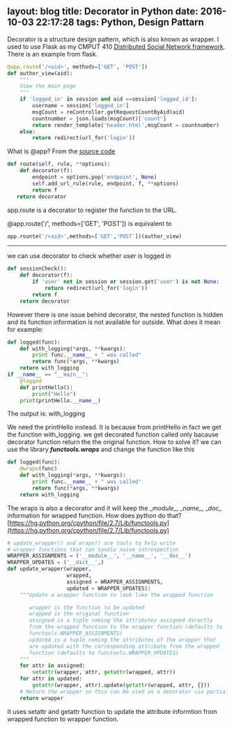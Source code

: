 layout: blog
title: Decorator in Python
date: 2016-10-03 22:17:28
tags: Python, Design Pattarn
---
Decorator is a structure design pattern, which is also known as wrapper.
I used to use Flask as my CMPUT 410 [Distributed Social Network framework](https://github.com/frankdede/CMPUT466Project). There is an example from flask.

```python
@app.route('/<aid>', methods=['GET', 'POST'])
def author_view(aid):
    """
    View the main page
    """
    if 'logged_in' in session and aid ==session['logged_id']:
        username = session['logged_in']
        msgCount = reController.getRequestCountByAid(aid)
        countnumber = json.loads(msgCount)['count']
        return render_template('header.html',msgCount = countnumber)
    else:
        return redirect(url_for('login'))
```
What is @app? From the [source code](https://github.com/pallets/flask/blob/master/flask/app.py)

```python
def route(self, rule, **options):
	def decorator(f):
		endpoint = options.pop('endpoint', None)
      	self.add_url_rule(rule, endpoint, f, **options)
      	return f
   return decorator
```
app.route is a decorator to register the function to the URL. 

@app.route('/<aid>', methods=['GET', 'POST']) is equivalent to

```python
app.rounte('/<aid>',methods=['GET','POST'])(author_view)
```
---
we can use decorator to check whether user is logged in

```python
def sessionCheck():
	def decorator(f):
		if 'user' not in session or session.get('user') is not None:
			return redirect(url_for('login'))
		return f
	return decorator
```
However there is one issue behind decorator, the nested function is hidden and its function information is not available for outside. What does it mean for example:

```python
def logged(func):
    def with_logging(*args, **kwargs):
        print func.__name__ + " was called"
        return func(*args, **kwargs)
    return with_logging
if __name__ == "__main__":
	@logged
	def printHello():
		print("Hello")
	print(printHello.__name__)
```
The output is:
with_logging

We need the printHello instead. It is because from printHello in fact we get the function with_logging. we get decorated function called only bacause decorator function return the the original function. How to solve it?
we can use the library ***functools.wraps*** and change the function like this

```python
def logged(func):
	@wraps(func)
	def with_logging(*args, **kwargs):
		print func.__name__ + " was called"
		return func(*args, **kwargs)
	return with_logging
```

The wraps is also a decorator and it will keep the \__module\__, \__name\__, \__doc\__ information for wrapped function. How does python do that?
[https://hg.python.org/cpython/file/2.7/Lib/functools.py](https://hg.python.org/cpython/file/2.7/Lib/functools.py)

```python
# update_wrapper() and wraps() are tools to help write
# wrapper functions that can handle naive introspection
WRAPPER_ASSIGNMENTS = ('__module__', '__name__', '__doc__')
WRAPPER_UPDATES = ('__dict__',)
def update_wrapper(wrapper,
                   wrapped,
                   assigned = WRAPPER_ASSIGNMENTS,
                   updated = WRAPPER_UPDATES):
    """Update a wrapper function to look like the wrapped function

       wrapper is the function to be updated
       wrapped is the original function
       assigned is a tuple naming the attributes assigned directly
       from the wrapped function to the wrapper function (defaults to
       functools.WRAPPER_ASSIGNMENTS)
       updated is a tuple naming the attributes of the wrapper that
       are updated with the corresponding attribute from the wrapped
       function (defaults to functools.WRAPPER_UPDATES)
    """
    for attr in assigned:
        setattr(wrapper, attr, getattr(wrapped, attr))
    for attr in updated:
        getattr(wrapper, attr).update(getattr(wrapped, attr, {}))
    # Return the wrapper so this can be used as a decorator via partial()
    return wrapper
```

It uses setattr and getattr function to update the attribute informtion from wrapped function to wrapper function. 

